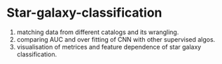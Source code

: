 # Star-galaxy-classification
1. matching data from different catalogs and its wrangling.
2. comparing AUC and over fitting of CNN with other supervised algos.
3. visualisation of metrices and feature dependence of star galaxy classification.
 
